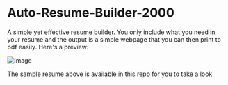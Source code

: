 # Auto-Resume-Builder-2000

A simple yet effective resume builder. You only include what you need in your resume and the output is a simple webpage that you can then print to pdf easily. Here's a preview:


![image](https://github.com/Hyrdaboo/Auto-Resume-Builder-2000/assets/67780454/2798e961-1aef-4956-8bf2-36d9b6b9b94d)

The sample resume above is available in this repo for you to take a look
